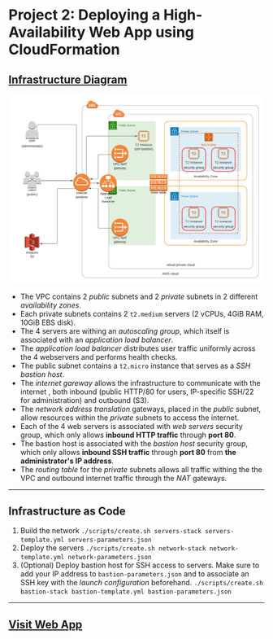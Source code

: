 # Project 2: Deploying a High-Availability Web App using CloudFormation

## [Infrastructure Diagram](https://lucid.app/invitations/accept/537d9b34-1911-4bcf-9a67-1815db6e4ff4)

![infrastructure diagram](assets/infrastructure_diagram.png)

- The VPC contains 2 *public* subnets and 2 *private* subnets in 2 different *availability zones*.
- Each private subnets contains 2 `t2.medium` servers (2 vCPUs, 4GiB RAM, 10GiB EBS disk).
- The 4 servers are withing an *autoscaling group*, which itself is associated with an *application load balancer*.
- The *application load balancer* distributes user traffic uniformly across the 4 webservers and performs health checks.
- The public subnet contains a `t2.micro` instance that serves as a *SSH bastion host*.
- The *internet gareway* allows the infrastructure to communicate with the internet , both inbound (public HTTP/80 for users, IP-specific SSH/22 for administration) and outbound (S3).
- The *network address translation* gateways, placed in the *public* subnet, allow resources within the *private* subnets to access the internet.
- Each of the 4 web servers is associated with *web servers* security group, which only allows **inbound HTTP traffic** through **port 80**.
- The bastion host is associated with the *bastion host* security group, which only allows **inbound SSH traffic** through **port 80** from **the administrator's IP address**.
- The *routing table* for the *private* subnets allows all traffic withing the the VPC and outbound internet traffic through the *NAT* gateways.

---

## Infrastructure as Code
1. Build the network 
`./scripts/create.sh servers-stack servers-template.yml servers-parameters.json`
2. Deploy the servers `./scripts/create.sh network-stack network-template.yml network-parameters.json`
3. (Optional) Deploy bastion host for SSH access to servers. Make sure to add your IP address to `bastion-parameters.json` and to associate an SSH key with the *launch configuration* beforehand. `./scripts/create.sh bastion-stack bastion-template.yml bastion-parameters.json`

---

## [Visit Web App](http://serve-webap-p1fjfem9n66s-1761884429.eu-west-3.elb.amazonaws.com)